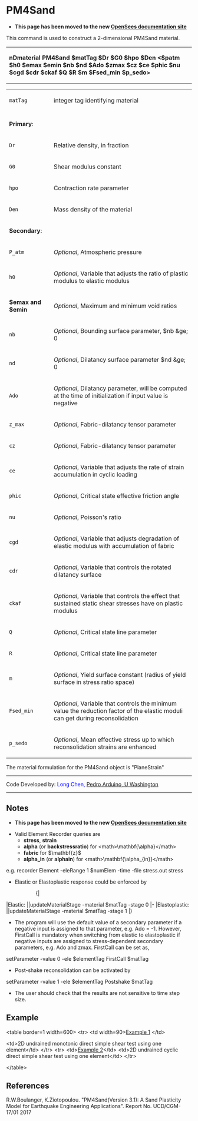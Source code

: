  # PM4Sand

<ul>
<li><strong>This page has been moved to the new <a
href="https://opensees.github.io/OpenSeesDocumentation/user/manual/material/ndMaterials/PM4Sand.html">OpenSees
documentation site</a></strong></li>
</ul>
<p>This command is used to construct a 2-dimensional PM4Sand
material.</p>
<table>
<tbody>
<tr class="odd">
<td><p><strong>nDmaterial PM4Sand $matTag $Dr $G0 $hpo $Den &lt;$patm
$h0 $emax $emin $nb $nd $Ado $zmax $cz $ce $phic $nu $cgd $cdr $ckaf $Q
$R $m $Fsed_min $p_sedo&gt;</strong></p></td>
</tr>
</tbody>
</table>
<table>
<tbody>
<tr class="odd">
<td><code class="parameter-table-variable">matTag</code></td>
<td><p>integer tag identifying material</p></td>
</tr>
<tr class="even">
<td></td>
<td></td>
</tr>
<tr class="odd">
<td><p><strong>Primary</strong>:</p></td>
<td></td>
</tr>
<tr class="even">
<td><code class="parameter-table-variable">Dr</code></td>
<td><p>Relative density, in fraction</p></td>
</tr>
<tr class="odd">
<td><code class="parameter-table-variable">G0</code></td>
<td><p>Shear modulus constant</p></td>
</tr>
<tr class="even">
<td><code class="parameter-table-variable">hpo</code></td>
<td><p>Contraction rate parameter</p></td>
</tr>
<tr class="odd">
<td><code class="parameter-table-variable">Den</code></td>
<td><p>Mass density of the material</p></td>
</tr>
<tr class="even">
<td><p><strong>Secondary</strong>:</p></td>
<td></td>
</tr>
<tr class="odd">
<td><code class="parameter-table-variable">P_atm</code></td>
<td><p><em>Optional</em>, Atmospheric pressure</p></td>
</tr>
<tr class="even">
<td><code class="parameter-table-variable">h0</code></td>
<td><p><em>Optional</em>, Variable that adjusts the ratio of plastic
modulus to elastic modulus</p></td>
</tr>
<tr class="odd">
<td><p><strong>$emax and $emin</strong></p></td>
<td><p><em>Optional</em>, Maximum and minimum void ratios</p></td>
</tr>
<tr class="even">
<td><code class="parameter-table-variable">nb</code></td>
<td><p><em>Optional</em>, Bounding surface parameter, $nb &amp;ge;
0</p></td>
</tr>
<tr class="odd">
<td><code class="parameter-table-variable">nd</code></td>
<td><p><em>Optional</em>, Dilatancy surface parameter $nd &amp;ge;
0</p></td>
</tr>
<tr class="even">
<td><code class="parameter-table-variable">Ado</code></td>
<td><p><em>Optional</em>, Dilatancy parameter, will be computed at the
time of initialization if input value is negative</p></td>
</tr>
<tr class="odd">
<td><code class="parameter-table-variable">z_max</code></td>
<td><p><em>Optional</em>, Fabric-dilatancy tensor parameter</p></td>
</tr>
<tr class="even">
<td><code class="parameter-table-variable">cz</code></td>
<td><p><em>Optional</em>, Fabric-dilatancy tensor parameter</p></td>
</tr>
<tr class="odd">
<td><code class="parameter-table-variable">ce</code></td>
<td><p><em>Optional</em>, Variable that adjusts the rate of strain
accumulation in cyclic loading</p></td>
</tr>
<tr class="even">
<td><code class="parameter-table-variable">phic</code></td>
<td><p><em>Optional</em>, Critical state effective friction
angle</p></td>
</tr>
<tr class="odd">
<td><code class="parameter-table-variable">nu</code></td>
<td><p><em>Optional</em>, Poisson's ratio</p></td>
</tr>
<tr class="even">
<td><code class="parameter-table-variable">cgd</code></td>
<td><p><em>Optional</em>, Variable that adjusts degradation of elastic
modulus with accumulation of fabric</p></td>
</tr>
<tr class="odd">
<td><code class="parameter-table-variable">cdr</code></td>
<td><p><em>Optional</em>, Variable that controls the rotated dilatancy
surface</p></td>
</tr>
<tr class="even">
<td><code class="parameter-table-variable">ckaf</code></td>
<td><p><em>Optional</em>, Variable that controls the effect that
sustained static shear stresses have on plastic modulus</p></td>
</tr>
<tr class="odd">
<td><code class="parameter-table-variable">Q</code></td>
<td><p><em>Optional</em>, Critical state line parameter</p></td>
</tr>
<tr class="even">
<td><code class="parameter-table-variable">R</code></td>
<td><p><em>Optional</em>, Critical state line parameter</p></td>
</tr>
<tr class="odd">
<td><code class="parameter-table-variable">m</code></td>
<td><p><em>Optional</em>, Yield surface constant (radius of yield
surface in stress ratio space)</p></td>
</tr>
<tr class="even">
<td><code class="parameter-table-variable">Fsed_min</code></td>
<td><p><em>Optional</em>, Variable that controls the minimum value the
reduction factor of the elastic moduli can get during
reconsolidation</p></td>
</tr>
<tr class="odd">
<td><code class="parameter-table-variable">p_sedo</code></td>
<td><p><em>Optional</em>, Mean effective stress up to which
reconsolidation strains are enhanced</p></td>
</tr>
</tbody>
</table>
<p>The material formulation for the PM4Sand object is "PlaneStrain"</p>
<hr />
<p>Code Developed by: <span style="color:blue">Long Chen, <a
href="https://www.ce.washington.edu/people/faculty/arduinop">Pedro
Arduino, U Washington</a></span></p>
<hr />
<h2 id="notes">Notes</h2>
<ul>
<li><strong>This page has been moved to the new <a
href="https://opensees.github.io/OpenSeesDocumentation/user/manual/material/ndMaterials/PM4Sand.html">OpenSees
documentation site</a></strong></li>
</ul>
<ul>
<li>Valid Element Recorder queries are
<ul>
<li><strong>stress</strong>, <strong>strain</strong></li>
<li><strong>alpha</strong> (or <strong>backstressratio</strong>) for
&lt;math&gt;\mathbf{\alpha}&lt;/math&gt;</li>
<li><strong>fabric</strong> for $\mathbf{z}$</li>
<li><strong>alpha_in</strong> (or <strong>alphain</strong>) for
&lt;math&gt;\mathbf{\alpha_{in}}&lt;/math&gt;</li>
</ul></li>
</ul>
<p>e.g. recorder Element -eleRange 1 $numElem -time -file stress.out
stress</p>
<ul>
<li>Elastic or Elastoplastic response could be enforced by</li>
</ul>
<dl>
<dt></dt>
<dd>
<dl>
<dt></dt>
<dd>
{|
</dd>
</dl>
</dd>
</dl>
<p>|Elastic: ||updateMaterialStage -material $matTag -stage 0 |-
|Elastoplastic: ||updateMaterialStage -material $matTag -stage 1 |}</p>
<ul>
<li>The program will use the default value of a secondary parameter if a
negative input is assigned to that parameter, e.g. Ado = -1. However,
FirstCall is mandatory when switching from elastic to elastoplastic if
negative inputs are assigned to stress-dependent secondary parameters,
e.g. Ado and zmax. FirstCall can be set as,</li>
</ul>
<p>setParameter -value 0 -ele $elementTag FirstCall $matTag</p>
<ul>
<li>Post-shake reconsolidation can be activated by</li>
</ul>
<p>setParameter -value 1 -ele $elementTag Postshake $matTag</p>
<ul>
<li>The user should check that the results are not sensitive to time
step size.</li>
</ul>
<h2 id="example">Example</h2>
<p>&lt;table border=1 width=600&gt; &lt;tr&gt; &lt;td width=90&gt;<a
href="PM4Sand-Example_1" title="wikilink">Example 1</a> &lt;/td&gt;</p>
<p>&lt;td&gt;2D undrained monotonic direct simple shear test using one
element&lt;/td&gt; &lt;/tr&gt; &lt;tr&gt; &lt;td&gt;<a
href="PM4Sand-Example_2" title="wikilink">Example 2</a>&lt;/td&gt;
&lt;td&gt;2D undrained cyclic direct simple shear test using one
element&lt;/td&gt; &lt;/tr&gt;</p>
<p>&lt;/table&gt;</p>
<h2 id="references">References</h2>
<p>R.W.Boulanger, K.Ziotopoulou. "PM4Sand(Version 3.1): A Sand
Plasticity Model for Earthquake Engineering Applications". Report No.
UCD/CGM-17/01 2017</p>
